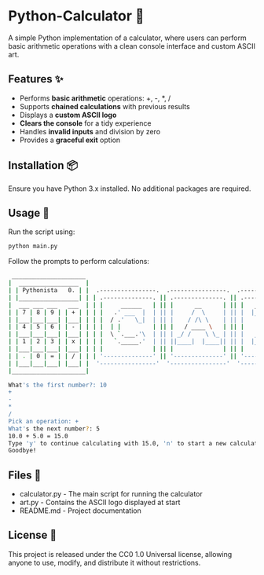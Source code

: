 # Python-Calculator 🧮

A simple Python implementation of a calculator, where users can perform basic arithmetic operations with a clean console interface and custom ASCII art.

## Features ✨

- Performs **basic arithmetic** operations: +, -, *, /
- Supports **chained calculations** with previous results
- Displays a **custom ASCII logo**
- **Clears the console** for a tidy experience
- Handles **invalid inputs** and division by zero
- Provides a **graceful exit** option

## Installation 📦

Ensure you have Python 3.x installed. No additional packages are required.

## Usage 🚀

Run the script using:

```sh
python main.py
```

Follow the prompts to perform calculations:
```sh
 _____________________
|  _________________  |
| | Pythonista   0. | |  .----------------.  .----------------.  .----------------.  .----------------. 
| |_________________| | | .--------------. || .--------------. || .--------------. || .--------------. |
|  ___ ___ ___   ___  | | |     ______   | || |      __      | || |   _____      | || |     ______   | |
| | 7 | 8 | 9 | | + | | | |   .' ___  |  | || |     /  \     | || |  |_   _|     | || |   .' ___  |  | |
| |___|___|___| |___| | | |  / .'   \_|  | || |    / /\ \    | || |    | |       | || |  / .'   \_|  | |
| | 4 | 5 | 6 | | - | | | |  | |         | || |   / ____ \   | || |    | |   _   | || |  | |         | |
| |___|___|___| |___| | | |  \ `.___.'\  | || | _/ /    \ \_ | || |   _| |__/ |  | || |  \ `.___.'\  | |
| | 1 | 2 | 3 | | x | | | |   `._____.'  | || ||____|  |____|| || |  |________|  | || |   `._____.'  | |
| |___|___|___| |___| | | |              | || |              | || |              | || |              | |
| | . | 0 | = | | / | | | '--------------' || '--------------' || '--------------' || '--------------' |
| |___|___|___| |___| |  '----------------'  '----------------'  '----------------'  '----------------' 
|_____________________|

What's the first number?: 10
+
-
*
/
Pick an operation: +
What's the next number?: 5
10.0 + 5.0 = 15.0
Type 'y' to continue calculating with 15.0, 'n' to start a new calculation, or 'e' to exit: e
Goodbye!
```

## Files 📂

- calculator.py - The main script for running the calculator
- art.py - Contains the ASCII logo displayed at start
- README.md - Project documentation

## License 📜

This project is released under the CC0 1.0 Universal license, allowing anyone to use, modify, and distribute it without restrictions.
